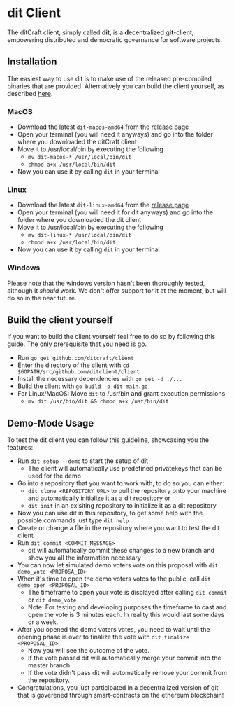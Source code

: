 # dit Client
The ditCraft client, simply called **dit**, is a **d**ecentralized g**it**-client, empowering distributed and democratic governance for software projects.

## Installation
The easiest way to use dit is to make use of the released pre-compiled binaries that are provided. Alternatively you can build the client yourself, as described [here](#build-the-client-yourself).

### MacOS
* Download the latest `dit-macos-amd64` from the [release page](https://github.com/ditcraft/client/releases/latest)
* Open your terminal (you will need it anyways) and go into the folder where you downloaded the ditCraft client
* Move it to /usr/local/bin by executing the following
    * `mv dit-macos-* /usr/local/bin/dit`
    * `chmod a+x /usr/local/bin/dit`
* Now you can use it by calling `dit` in your terminal

### Linux
* Download the latest `dit-linux-amd64` from the [release page](https://github.com/ditcraft/client/releases/latest)
* Open your terminal (you will need it for dit anyways) and go into the folder where you downloaded the dit client
* Move it to /usr/local/bin by executing the following
    * `mv dit-linux-* /usr/local/bin/dit`
    * `chmod a+x /usr/local/bin/dit`
* Now you can use it by calling `dit` in your terminal

### Windows
Please note that the windows version hasn't been thoroughly tested, although it *should* work. We don't offer support for it at the moment, but will do so in the near future.

## Build the client yourself
If you want to build the client yourself feel free to do so by following this guide. The only prerequisite that you need is go.
* Run `go get github.com/ditcraft/client`
* Enter the directory of the client with `cd $GOPATH/src/github.com/ditclient/client`
* Install the necessary dependencies with `go get -d ./...`
* Build the client with `go build -o dit main.go`
* For Linux/MacOS: Move `dit` to /usr/bin and grant execution permissions
    * `mv dit /usr/bin/dit && chmod a+x /ust/bin/dit`

## Demo-Mode Usage
To test the dit client you can follow this guideline, showcasing you the features:

* Run `dit setup --demo` to start the setup of dit
    * The client will automatically use predefined privatekeys that can be used for the demo
* Go into a repository that you want to work with, to do so you can either:
    * `dit clone <REPOSITORY_URL>` to pull the repository onto your machine and automatically initialize it as a dit repository or
    * `dit init` in an exisiting repository to initialize it as a dit repository
* Now you can use dit in this repository, to get some help with the possible commands just type `dit help`
* Create or change a file in the repository where you want to test the dit client
* Run `dit commit <COMMIT_MESSAGE>`
    * dit will automatically commit these changes to a new branch and show you all the information necessary
* You can now let simulated demo voters vote on this proposal with `dit demo_vote <PROPOSA_ID>`
* When it's time to open the demo voters votes to the public, call `dit demo_open <PROPOSAL_ID>`
    * The timeframe to open your vote is displayed after calling `dit commit` or `dit demo_vote`
    * Note: For testing and developing purposes the timeframe to cast and open the vote is 3 minutes each. In reality this would last some days or a week. 
* After you opened the demo voters votes, you need to wait until the opening phase is over to finalize the vote with `dit finalize <PROPOSAL_ID>`
    * Now you will see the outcome of the vote.
    * If the vote passed dit will automatically merge your commit into the master branch.
    * If the vote didn't pass dit will automatically remove your commit from the repository.
* Congratulations, you just participated in a decentralized version of git that is goverened through smart-contracts on the ethereum blockchain!